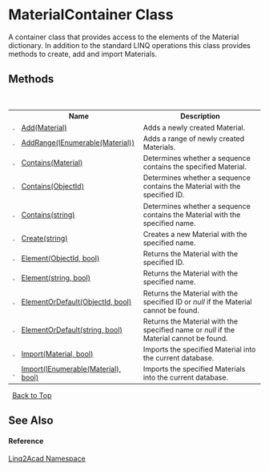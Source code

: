 # MaterialContainer Class
 

A container class that provides access to the elements of the Material dictionary. In addition to the standard LINQ operations this class provides methods to create, add and import Materials.


## Methods
&nbsp;<table><tr><th></th><th>Name</th><th>Description</th></tr><tr><td>![Public method](media/pubmethod.gif "Public method")</td><td><a href="M_Linq2Acad_MaterialContainer_Add.md">Add(Material)</a></td><td>
Adds a newly created Material.
&nbsp;</tr><tr><td>![Public method](media/pubmethod.gif "Public method")</td><td><a href="M_Linq2Acad_MaterialContainer_AddRange.md">AddRange(IEnumerable(Material))</a></td><td>
Adds a range of newly created Materials.
&nbsp;</tr><tr><td>![Public method](media/pubmethod.gif "Public method")</td><td><a href="M_Linq2Acad_MaterialContainer_Contains_1.md">Contains(Material)</a></td><td>
Determines whether a sequence contains the specified Material.
&nbsp;</tr><tr><td>![Public method](media/pubmethod.gif "Public method")</td><td><a href="M_Linq2Acad_MaterialContainer_Contains.md">Contains(ObjectId)</a></td><td>
Determines whether a sequence contains the Material with the specified ID.
&nbsp;</tr><tr><td>![Public method](media/pubmethod.gif "Public method")</td><td><a href="M_Linq2Acad_MaterialContainer_Contains_2.md">Contains(string)</a></td><td>
Determines whether a sequence contains the Material with the specified name.
&nbsp;</tr><tr><td>![Public method](media/pubmethod.gif "Public method")</td><td><a href="M_Linq2Acad_MaterialContainer_Create.md">Create(string)</a></td><td>
Creates a new Material with the specified name.
&nbsp;</tr><tr><td>![Public method](media/pubmethod.gif "Public method")</td><td><a href="M_Linq2Acad_MaterialContainer_Element.md">Element(ObjectId, bool)</a></td><td>
Returns the Material with the specified ID.
&nbsp;</tr><tr><td>![Public method](media/pubmethod.gif "Public method")</td><td><a href="M_Linq2Acad_MaterialContainer_Element_1.md">Element(string, bool)</a></td><td>
Returns the Material with the specified name.
&nbsp;</tr><tr><td>![Public method](media/pubmethod.gif "Public method")</td><td><a href="M_Linq2Acad_MaterialContainer_ElementOrDefault.md">ElementOrDefault(ObjectId, bool)</a></td><td>
Returns the Material with the specified ID or <i>null</i> if the Material cannot be found.
&nbsp;</tr><tr><td>![Public method](media/pubmethod.gif "Public method")</td><td><a href="M_Linq2Acad_MaterialContainer_ElementOrDefault_1.md">ElementOrDefault(string, bool)</a></td><td>
Returns the Material with the specified name or <i>null</i> if the Material cannot be found.
&nbsp;</tr><tr><td>![Public method](media/pubmethod.gif "Public method")</td><td><a href="M_Linq2Acad_MaterialContainer_Import_1.md">Import(Material, bool)</a></td><td>
Imports the specified Material into the current database.
&nbsp;</tr><tr><td>![Public method](media/pubmethod.gif "Public method")</td><td><a href="M_Linq2Acad_MaterialContainer_Import.md">Import(IEnumerable(Material), bool)</a></td><td>
Imports the specified Materials into the current database.
&nbsp;</tr></table>&nbsp;
<a href="#materialcontainer-class">Back to Top</a>

## See Also


#### Reference
<a href="N_Linq2Acad.md">Linq2Acad Namespace</a><br />
